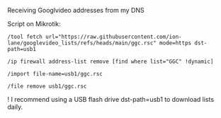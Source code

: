 Receiving Googlvideo addresses from my DNS


Script on Mikrotik:

``
/tool fetch url="https://raw.githubusercontent.com/ion-lane/googlevideo_lists/refs/heads/main/ggc.rsc" mode=https dst-path=usb1
``

``
/ip firewall address-list remove [find where list="GGC" !dynamic]
``

``
/import file-name=usb1/ggc.rsc
``

``
/file remove usb1/ggc.rsc
``

! I recommend using a USB flash drive dst-path=usb1 to download lists daily.
